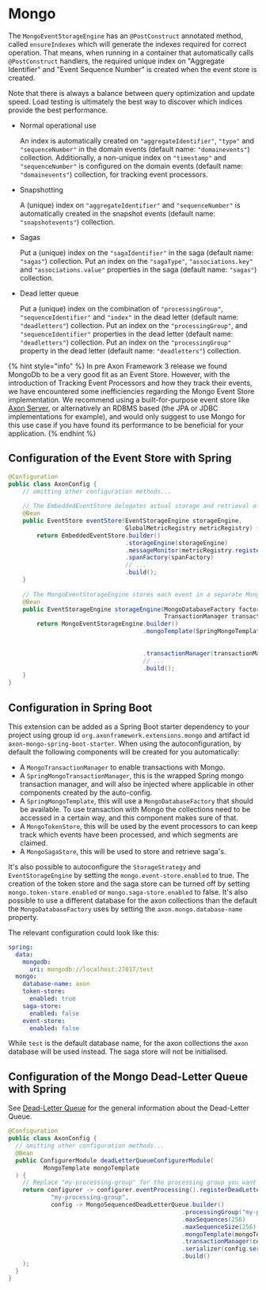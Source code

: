 # Mongo

The `MongoEventStorageEngine` has an `@PostConstruct` annotated method, called `ensureIndexes` which will generate the indexes required for correct operation. That means, when running in a container that automatically calls `@PostConstruct` handlers, the required unique index on "Aggregate Identifier" and "Event Sequence Number" is created when the event store is created.

Note that there is always a balance between query optimization and update speed. Load testing is ultimately the best way to discover which indices provide the best performance.

* Normal operational use

  An index is automatically created on `"aggregateIdentifier"`, `"type"` and `"sequenceNumber"` in the domain events \(default name: `"domainevents"`\) collection. Additionally, a non-unique index on `"timestamp"` and `"sequenceNumber"` is configured on the domain events \(default name: `"domainevents"`\) collection, for tracking event processors.

* Snapshotting

  A \(unique\) index on `"aggregateIdentifier"` and `"sequenceNumber"` is automatically created in the snapshot events \(default name: `"snapshotevents"`\) collection.

* Sagas

  Put a \(unique\) index on the `"sagaIdentifier"` in the saga \(default name: `"sagas"`\) collection. Put an index on the `"sagaType"`, `"associations.key"` and `"associations.value"` properties in the saga \(default name: `"sagas"`\) collection.

* Dead letter queue

  Put a \(unique\) index on the combination of `"processingGroup"`, `"sequenceIdentifier"` and `"index"` in the dead letter \(default name: `"deadletters"`\) collection. Put an index on the `"processingGroup"`, and `"sequenceIdentifier"` properties in the dead letter \(default name: `"deadletters"`\) collection. Put an index on the `"processingGroup"` property in the dead letter \(default name: `"deadletters"`\) collection.

{% hint style="info" %}
In pre Axon Framework 3 release we found MongoDb to be a very good fit as an Event Store. However, with the introduction of Tracking Event Processors and how they track their events, we have encountered some inefficiencies regarding the Mongo Event Store implementation. We recommend using a built-for-purpose event store like [Axon Server](../axon-server-introduction.md), or alternatively an RDBMS based \(the JPA or JDBC implementations for example\), and would only suggest to use Mongo for this use case if you have found its performance to be beneficial for your application.
{% endhint %}

## Configuration of the Event Store with Spring

```java
@Configuration
public class AxonConfig {
    // omitting other configuration methods...
  
    // The EmbeddedEventStore delegates actual storage and retrieval of events to an EventStorageEngine.
    @Bean
    public EventStore eventStore(EventStorageEngine storageEngine,
                                 GlobalMetricRegistry metricRegistry) {
        return EmbeddedEventStore.builder()
                                 .storageEngine(storageEngine)
                                 .messageMonitor(metricRegistry.registerEventBus("eventStore"))
                                 .spanFactory(spanFactory)
                                 // ...
                                 .build();
    }
  
    // The MongoEventStorageEngine stores each event in a separate MongoDB document.
    @Bean
    public EventStorageEngine storageEngine(MongoDatabaseFactory factory,
                                            TransactionManager transactionManager) {
        return MongoEventStorageEngine.builder()
                                      .mongoTemplate(SpringMongoTemplate.builder()
                                                                        .factory(factory)
                                                                        .build())
                                      .transactionManager(transactionManager)
                                      // ...
                                      .build();
    }
}
```

## Configuration in Spring Boot

This extension can be added as a Spring Boot starter dependency to your project using group id `org.axonframework.extensions.mongo` and artifact id `axon-mongo-spring-boot-starter`. When using the autoconfiguration, by  default the following components will be created for you automatically:
* A `MongoTransactionManager` to enable transactions with Mongo.
* A `SpringMongoTransactionManager`, this is the wrapped Spring mongo transaction manager, and will also be injected where applicable in other components created by the auto-config.
* A `SpringMongoTemplate`, this will use a `MongoDatabaseFactory` that should be available. To use transaction with Mongo the collections need to be accessed in a certain way, and this component makes sure of that.
* A `MongoTokenStore`, this will be used by the event processors to can keep track which events have been processed, and which segments are claimed.
* A `MongoSagaStore`, this will be used to store and retrieve saga's.

It's also possible to autoconfigure the `StorageStrategy` and `EventStorageEngine` by setting the `mongo.event-store.enabled` to true. The creation of the token store and the saga store can be turned off by setting `mongo.token-store.enabled` or `mongo.saga-store.enabled` to false. It's also possible to use a different database for the axon collections than the default the `MongoDatabaseFactory` uses by setting the `axon.mongo.database-name` property.

The relevant configuration could look like this:

```yaml
spring:
  data:
    mongodb:
      uri: mongodb://localhost:27017/test
  mongo:
    database-name: axon
    token-store:
      enabled: true
    saga-store:
      enabled: false
    event-store:
      enabled: false
```

While `test` is the default database name, for the axon collections the `axon` database will be used instead. The saga store will not be initialised.

## Configuration of the Mongo Dead-Letter Queue with Spring

See [Dead-Letter Queue](../axon-framework/events/event-processors/README.md#dead-letter-queue) for the general information about the Dead-Letter Queue.

```java
@Configuration
public class AxonConfig {
  // omitting other configuration methods...
  @Bean
  public ConfigurerModule deadLetterQueueConfigurerModule(
          MongoTemplate mongoTemplate    
  ) {
    // Replace "my-processing-group" for the processing group you want to configure the DLQ on.
    return configurer -> configurer.eventProcessing().registerDeadLetterQueue(
            "my-processing-group",
            config -> MongoSequencedDeadLetterQueue.builder()
                                                 .processingGroup("my-processing-group")
                                                 .maxSequences(256)
                                                 .maxSequenceSize(256)
                                                 .mongoTemplate(mongoTemplate)
                                                 .transactionManager(config.getComponent(TransactionManager.class))
                                                 .serializer(config.serializer())
                                                 .build()
    );
  }
}
```

